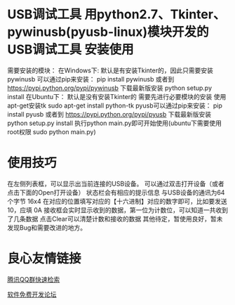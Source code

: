 USB调试工具 
用python2.7、Tkinter、pywinusb(pyusb-linux)模块开发的USB调试工具 
安装使用
================================================================
需要安装的模块： 
在Windows下: 
    默认是有安装Tkinter的，因此只需要安装pywinusb 
    可以通过pip来安装： 
        pip install pywinusb 
    或者到 https://pypi.python.org/pypi/pywinusb 下载最新版安装 
        python setup.py install 
在Ubuntu下： 
    默认是没有安装Tkinter的 
    需要先进行必要模块的安装 
    使用apt-get安装tk 
        sudo apt-get install python-tk 
    pyusb可以通过pip来安装： 
        pip install pyusb 
    或者到 https://pypi.python.org/pypi/pyusb 下载最新版安装 
        python setup.py install 
执行python main.py即可开始使用(ubuntu下需要使用root权限 sudo python main.py) 

使用技巧
================================================================
在左侧列表框，可以显示出当前连接的USB设备。 
可以通过双击打开设备（或者点击下面的Open打开设备） 
状态栏会有相应的提示信息 
与USB设备的通讯为64个字节 
16x4 在对应的位置填写对应的【十六进制】对应的数字即可，比如要发送10，应填 0A 
接收框会实时显示收到的数据，第一位为计数位，可以知道一共收到了几条数据 
点击Clear可以清楚计数和接收的数据 
其他待定，暂使用良好，暂未发现Bug和需要改进的地方。 

 # 良心友情链接

[腾讯QQ群快速检索](http://u.720life.cn/s/8cf73f7c)

[软件免费开发论坛](http://u.720life.cn/s/bbb01dc0)